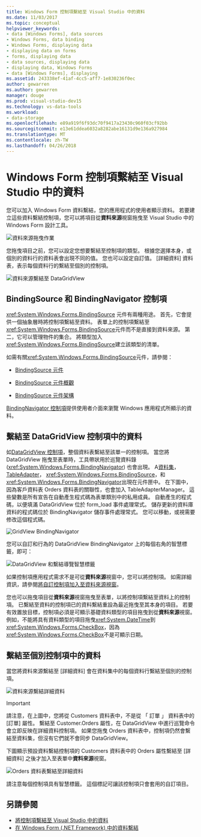```yaml
---
title: Windows Form 控制項繫結至 Visual Studio 中的資料
ms.date: 11/03/2017
ms.topic: conceptual
helpviewer_keywords:
- data [Windows Forms], data sources
- Windows Forms, data binding
- Windows Forms, displaying data
- displaying data on forms
- forms, displaying data
- data sources, displaying data
- displaying data, Windows Forms
- data [Windows Forms], displaying
ms.assetid: 243338ef-41af-4cc5-aff7-1e830236f0ec
author: gewarren
ms.author: gewarren
manager: douge
ms.prod: visual-studio-dev15
ms.technology: vs-data-tools
ms.workload:
- data-storage
ms.openlocfilehash: e89a919f6f93dc70f9417a23430c960f03cf92bb
ms.sourcegitcommit: e13e61ddea6032a8282abe16131d9e136a927984
ms.translationtype: MT
ms.contentlocale: zh-TW
ms.lasthandoff: 04/26/2018
---
```

# <a name="bind-windows-forms-controls-to-data-in-visual-studio"></a>Windows Form 控制項繫結至 Visual Studio 中的資料
您可以加入 Windows Form 資料繫結，您的應用程式的使用者顯示資料。 若要建立這些資料繫結控制項，您可以將項目從**資料來源**視窗拖曳至 Visual Studio 中的 Windows Form 設計工具。

![資料來源拖曳作業](../data-tools/media/raddata-data-source-drag-operation.png "raddata 資料來源拖曳作業")

您拖曳項目之前，您可以設定您想要繫結至控制項的類型。 根據您選擇本身，或個別的資料行的資料表會出現不同的值。  您也可以設定自訂值。 [詳細資料] 資料表，表示每個資料行的繫結至個別的控制項。

![資料來源繫結至 DataGridView](../data-tools/media/raddata-bind-data-source-to-datagridview.png "DataGridView raddata 繫結資料來源")

## <a name="bindingsource-and-bindingnavigator-controls"></a>BindingSource 和 BindingNavigator 控制項
<xref:System.Windows.Forms.BindingSource> 元件有兩種用途。 首先，它會提供一個抽象層時將控制項繫結至資料。 表單上的控制項繫結至<xref:System.Windows.Forms.BindingSource>元件而不是直接到資料來源。 第二，它可以管理物件的集合。 將類型加入<xref:System.Windows.Forms.BindingSource>建立該類型的清單。

如需有關<xref:System.Windows.Forms.BindingSource>元件，請參閱：

-   [BindingSource 元件](/dotnet/framework/winforms/controls/bindingsource-component)

-   [BindingSource 元件概觀](/dotnet/framework/winforms/controls/bindingsource-component-overview)

-   [BindingSource 元件架構](/dotnet/framework/winforms/controls/bindingsource-component-architecture)

[BindingNavigator 控制項](/dotnet/framework/winforms/controls/bindingnavigator-control-windows-forms)提供使用者介面來瀏覽 Windows 應用程式所顯示的資料。

## <a name="bind-to-data-in-a-datagridview-control"></a>繫結至 DataGridView 控制項中的資料
如[DataGridView 控制項](/dotnet/framework/winforms/controls/datagridview-control-overview-windows-forms)，整個資料表繫結至該單一的控制項。 當您將 DataGridView 拖曳至表單時，工具帶狀用於巡覽資料錄 (<xref:System.Windows.Forms.BindingNavigator>) 也會出現。 A[資料集](../data-tools/dataset-tools-in-visual-studio.md)， [TableAdapter](../data-tools/create-and-configure-tableadapters.md)， <xref:System.Windows.Forms.BindingSource>，和<xref:System.Windows.Forms.BindingNavigator>出現在元件匣中。 在下圖中，因為客戶資料表 Orders 資料表的關聯性，也會加入 TableAdapterManager。 這些變數是所有宣告在自動產生程式碼為表單類別中的私用成員。 自動產生的程式碼，以便填滿 DataGridView 位於 form_load 事件處理常式。 儲存更新的資料庫資料的程式碼位於 BindingNavigator 儲存事件處理常式。 您可以移動，或視需要修改這個程式碼。

![GridView BindingNavigator](../data-tools/media/raddata-gridview-with-bindingnavigator.png "raddata GridView BindingNavigator")

您可以自訂和行為的 DataGridView BindingNavigator 上的每個右角的智慧標籤，即可：

![DataGridView 和繫結導覽智慧標籤](../data-tools/media/raddata-datagridview-and-binding-navigator-smart-tags.png "raddata DataGridView 和繫結導覽智慧標籤")

如果控制項應用程式需求不是可從**資料來源**視窗中，您可以將控制項。 如需詳細資訊，請參閱[將自訂控制項加入至資料來源視窗](../data-tools/add-custom-controls-to-the-data-sources-window.md)。

您也可以拖曳項目從**資料來源**視窗拖曳至表單，以將控制項繫結至資料上的控制項。 已繫結至資料的控制項已的資料繫結重設為最近拖曳至其本身的項目。 若要有效置放目標，控制項必須是可顯示基礎資料類型的項目拖曳到從**資料來源**視窗。 例如，不能將具有資料類型的項目拖曳<xref:System.DateTime>到<xref:System.Windows.Forms.CheckBox>，因為<xref:System.Windows.Forms.CheckBox>不是可顯示日期。

## <a name="bind-to-data-in-individual-controls"></a>繫結至個別控制項中的資料
當您將資料來源繫結至 [詳細資料] 會在資料集中的每個資料行繫結至個別的控制項。

![資料來源繫結詳細資料](../data-tools/media/raddata-bind-data-source-to-details.png "raddata 繫結資料來源詳細資料")

> [!IMPORTANT]
> 請注意，在上圖中，您將從 Customers 資料表中，不是從 「 訂單 」 資料表中的 [訂單] 屬性。 繫結至 Customer.Orders 屬性，在 DataGridView 中進行巡覽命令會立即反映在詳細資料控制項。 如果您拖曳 Orders 資料表中，控制項仍然會繫結至資料集，但沒有它們就不會同步 DataGridView。

下圖顯示預設資料繫結控制項的 Customers 資料表中的 Orders 屬性繫結至 [詳細資料] 之後才加入至表單中**資料來源**視窗。

![Orders 資料表繫結至詳細資料](../data-tools/media/raddata-orders-table-bound-to-details.png "raddata Orders 資料表繫結至詳細資料")

請注意每個控制項具有智慧標籤。 這個標記可讓該控制項只會套用的自訂項目。

## <a name="see-also"></a>另請參閱

- [將控制項繫結至 Visual Studio 中的資料](../data-tools/bind-controls-to-data-in-visual-studio.md)
- [在 Windows Form (.NET Framework) 中的資料繫結](/dotnet/framework/winforms/windows-forms-data-binding)